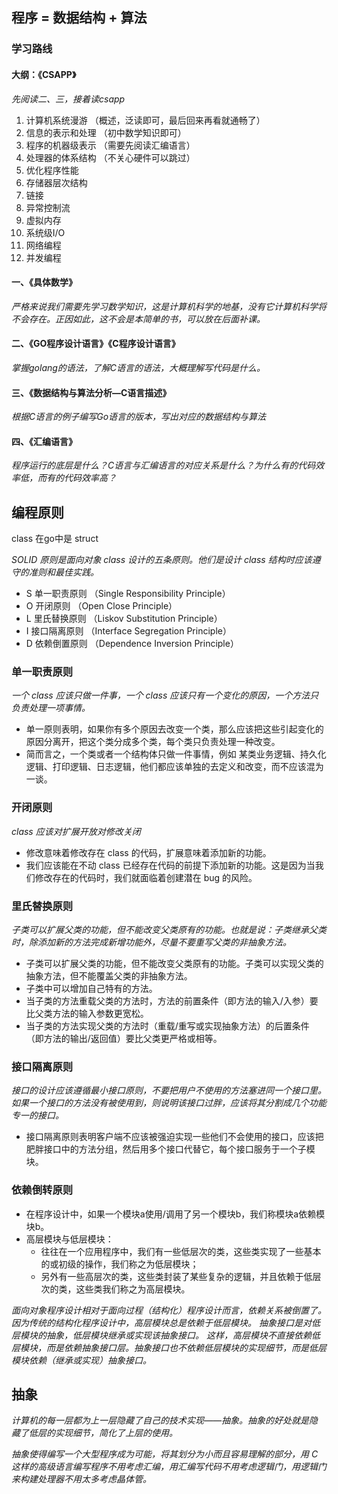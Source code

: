 
## 程序 = 数据结构 + 算法

### 学习路线

#### 大纲：《CSAPP》


*先阅读二、三，接着读csapp*

1. 计算机系统漫游  （概述，泛读即可，最后回来再看就通畅了）
2. 信息的表示和处理 （初中数学知识即可）
3. 程序的机器级表示 （需要先阅读汇编语言）
4. 处理器的体系结构 （不关心硬件可以跳过）
5. 优化程序性能    
6. 存储器层次结构
7. 链接
8. 异常控制流
9. 虚拟内存
10. 系统级I/O
11. 网络编程
12. 并发编程


#### 一、《具体数学》

*严格来说我们需要先学习数学知识，这是计算机科学的地基，没有它计算机科学将不会存在。正因如此，这不会是本简单的书，可以放在后面补课。*

#### 二、《GO程序设计语言》《C程序设计语言》
*掌握golang的语法，了解C语言的语法，大概理解写代码是什么。*

#### 三、《数据结构与算法分析—C语言描述》
*根据C语言的例子编写Go语言的版本，写出对应的数据结构与算法*

#### 四、《汇编语言》
*程序运行的底层是什么？C语言与汇编语言的对应关系是什么？为什么有的代码效率低，而有的代码效率高？*



## 编程原则
class 在go中是 struct

*SOLID 原则是面向对象 class 设计的五条原则。他们是设计 class 结构时应该遵守的准则和最佳实践。*

- S 单一职责原则 （Single Responsibility Principle）
- O 开闭原则    （Open Close Principle）
- L 里氏替换原则 （Liskov Substitution Principle）
- I 接口隔离原则 （Interface Segregation Principle）
- D 依赖倒置原则 （Dependence Inversion Principle）


### 单一职责原则

*一个 class 应该只做一件事，一个 class 应该只有一个变化的原因，一个方法只负责处理一项事情。*

- 单一原则表明，如果你有多个原因去改变一个类，那么应该把这些引起变化的原因分离开，把这个类分成多个类，每个类只负责处理一种改变。
- 简而言之，一个类或者一个结构体只做一件事情，例如 某类业务逻辑、持久化逻辑、打印逻辑、日志逻辑，他们都应该单独的去定义和改变，而不应该混为一谈。

### 开闭原则

*class 应该对扩展开放对修改关闭*

- 修改意味着修改存在 class 的代码，扩展意味着添加新的功能。
- 我们应该能在不动 class 已经存在代码的前提下添加新的功能。这是因为当我们修改存在的代码时，我们就面临着创建潜在 bug 的风险。

### 里氏替换原则

*子类可以扩展父类的功能，但不能改变父类原有的功能。也就是说：子类继承父类时，除添加新的方法完成新增功能外，尽量不要重写父类的非抽象方法。*

- 子类可以扩展父类的功能，但不能改变父类原有的功能。子类可以实现父类的抽象方法，但不能覆盖父类的非抽象方法。
- 子类中可以增加自己特有的方法。
- 当子类的方法重载父类的方法时，方法的前置条件（即方法的输入/入参）要比父类方法的输入参数更宽松。
- 当子类的方法实现父类的方法时（重载/重写或实现抽象方法）的后置条件（即方法的输出/返回值）要比父类更严格或相等。

### 接口隔离原则

*接口的设计应该遵循最小接口原则，不要把用户不使用的方法塞进同一个接口里。如果一个接口的方法没有被使用到，则说明该接口过胖，应该将其分割成几个功能专一的接口。*

- 接口隔离原则表明客户端不应该被强迫实现一些他们不会使用的接口，应该把肥胖接口中的方法分组，然后用多个接口代替它，每个接口服务于一个子模块。


### 依赖倒转原则

- 在程序设计中，如果一个模块a使用/调用了另一个模块b，我们称模块a依赖模块b。
- 高层模块与低层模块：
  - 往往在一个应用程序中，我们有一些低层次的类，这些类实现了一些基本的或初级的操作，我们称之为低层模块；
  - 另外有一些高层次的类，这些类封装了某些复杂的逻辑，并且依赖于低层次的类，这些类我们称之为高层模块。

*面向对象程序设计相对于面向过程（结构化）程序设计而言，依赖关系被倒置了。因为传统的结构化程序设计中，高层模块总是依赖于低层模块。 抽象接口是对低层模块的抽象，低层模块继承或实现该抽象接口。 这样，高层模块不直接依赖低层模块，而是依赖抽象接口层。抽象接口也不依赖低层模块的实现细节，而是低层模块依赖（继承或实现）抽象接口。*


## 抽象

*计算机的每一层都为上一层隐藏了自己的技术实现——抽象。抽象的好处就是隐藏了低层的实现细节，简化了上层的使用。*

*抽象使得编写一个大型程序成为可能，将其划分为小而且容易理解的部分，用 C 这样的高级语言编写程序不用考虑汇编，用汇编写代码不用考虑逻辑门，用逻辑门来构建处理器不用太多考虑晶体管。*